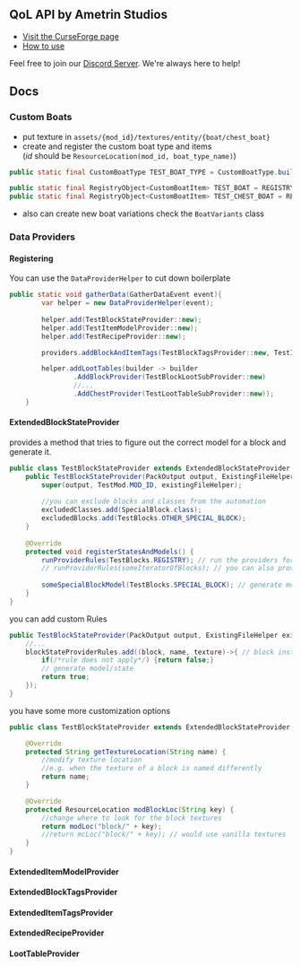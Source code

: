 ## QoL API by Ametrin Studios
- [Visit the CurseForge page](https://www.curseforge.com/minecraft/mc-mods/ametrin)
- [How to use](https://github.com/BarionLP/MCModsMaven)

Feel free to join our [Discord Server](https://discord.com/invite/hwA9dd5bVh). We're always here to help!

## Docs
### Custom Boats
- put texture in `assets/{mod_id}/textures/entity/{boat/chest_boat}`
- create and register the custom boat type and items<br>(*id* should be `ResourceLocation(mod_id, boat_type_name)`)
```java
public static final CustomBoatType TEST_BOAT_TYPE = CustomBoatType.builder(id).boatItem(TestItems.TEST_BOAT::get).chestBoatItem(TestItems.TEST_CHEST_BOAT::get).register();
```

```java
public static final RegistryObject<CustomBoatItem> TEST_BOAT = REGISTRY.register("test_boat", ()-> CustomBoatItem.boat(TEST_BOAT_TYPE));
public static final RegistryObject<CustomBoatItem> TEST_CHEST_BOAT = REGISTRY.register("test_chest_boat", ()-> CustomBoatItem.chest(TEST_BOAT_TYPE));
```
- also can create new boat variations check the `BoatVariants` class

### Data Providers
#### Registering
You can use the ``DataProviderHelper`` to cut down boilerplate
```java
public static void gatherData(GatherDataEvent event){
        var helper = new DataProviderHelper(event);
        
        helper.add(TestBlockStateProvider::new);
        helper.add(TestItemModelProvider::new);
        helper.add(TestRecipeProvider::new);

        providers.addBlockAndItemTags(TestBlockTagsProvider::new, TestItemTagsProvider::new);

        helper.addLootTables(builder -> builder
                .AddBlockProvider(TestBlockLootSubProvider::new)
                //...
                .AddChestProvider(TestLootTableSubProvider::new));
    }
```

#### ExtendedBlockStateProvider
provides a method that tries to figure out the correct model for a block and generate it.
```java
public class TestBlockStateProvider extends ExtendedBlockStateProvider {
    public TestBlockStateProvider(PackOutput output, ExistingFileHelper existingFileHelper) {
        super(output, TestMod.MOD_ID, existingFileHelper);
        
        //you can exclude blocks and classes from the automation
        excludedClasses.add(SpecialBlock.class);
        excludedBlocks.add(TestBlocks.OTHER_SPECIAL_BLOCK);
    }
    
    @Override
    protected void registerStatesAndModels() {
        runProviderRules(TestBlocks.REGISTRY); // run the providers for all Blocks in TestBlocks.REGISTRY
        // runProviderRules(someIteratorOfBlocks); // you can also provide a custom collection or iterator
    
        someSpecialBlockModel(TestBlocks.SPECIAL_BLOCK); // generate models/states for excluded blocks 
    }
}
```
you can add custom Rules
```java
public TestBlockStateProvider(PackOutput output, ExistingFileHelper existingFileHelper) {
    //...
    blockStateProviderRules.add((block, name, texture)->{ // block instance, block id, block texture (just id if not changed)
        if(/*rule does not apply*/) {return false;}
        // generate model/state
        return true;
    });   
}
```
you have some more customization options
```java
public class TestBlockStateProvider extends ExtendedBlockStateProvider {

    @Override
    protected String getTextureLocation(String name) {
        //modify texture location
        //e.g. when the texture of a block is named differently
        return name;
    }

    @Override
    protected ResourceLocation modBlockLoc(String key) {
        //change where to look for the block textures
        return modLoc("block/" + key);
        //return mcLoc("block/" + key); // would use vanilla textures
    }
}
```

#### ExtendedItemModelProvider
#### ExtendedBlockTagsProvider
#### ExtendedItemTagsProvider
#### ExtendedRecipeProvider
#### LootTableProvider